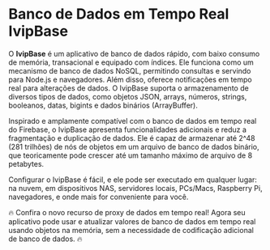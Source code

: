 # Banco de Dados em Tempo Real IvipBase

O **IvipBase** é um aplicativo de banco de dados rápido, com baixo consumo de memória, transacional e equipado com índices. Ele funciona como um mecanismo de banco de dados NoSQL, permitindo consultas e servindo para Node.js e navegadores. Além disso, oferece notificações em tempo real para alterações de dados. O IvipBase suporta o armazenamento de diversos tipos de dados, como objetos JSON, arrays, números, strings, booleanos, datas, bigints e dados binários (ArrayBuffer).

Inspirado e amplamente compatível com o banco de dados em tempo real do Firebase, o IvipBase apresenta funcionalidades adicionais e reduz a fragmentação e duplicação de dados. Ele é capaz de armazenar até 2^48 (281 trilhões) de nós de objetos em um arquivo de banco de dados binário, que teoricamente pode crescer até um tamanho máximo de arquivo de 8 petabytes.

Configurar o IvipBase é fácil, e ele pode ser executado em qualquer lugar: na nuvem, em dispositivos NAS, servidores locais, PCs/Macs, Raspberry Pi, navegadores, e onde mais for conveniente para você.

🔥 Confira o novo recurso de proxy de dados em tempo real! Agora seu aplicativo pode usar e atualizar valores de banco de dados em tempo real usando objetos na memória, sem a necessidade de codificação adicional de banco de dados. 🔥
